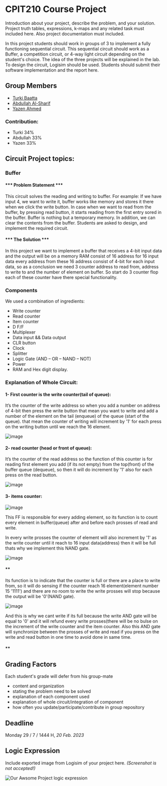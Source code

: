 # CPIT210 Course Project
Introduction about your project, describe the problem, and your solution. Project truth tables, expressions, k-maps and any related task must included here. Also project documentation must included.

In this project students should work in groups of 3 to implement a fully functioning sequential circuit. This sequential circuit should work as a Buffer, a competition circuit, or 4-way light circuit depending on the student's choice. The idea of the three projects will be explained in the lab. To design the circuit, Logisim should be used. Students should submit their software implementation and the report here. 

## Group Members
[comment]: <> (each group memeber should write his first, middle and last name with link to his GitHub account)
- [Turki Baatta](https://github.com/TurkiBaatta)
- [Abdullah Al-Sharif](https://github.com/Abdullahalsharif21)
- [Yazen Ahmed](https://github.com/Yzn80)

[comment]: <> (Students should include the contribution percentage of each group member.)
[comment]: <> (Example:)
### Contribution:
- Turki 34%
- Abdullah 33%
- Yazen 33%

## Circuit Project topics:

[comment]: <> (Choose one of the following, your choice need to be accepted by Instructor)

### Buffer
#### *** Problem Statement ***
This circuit solves the reading and writing to buffer. For example: If we have input 4, we want to write it, buffer works like memory and stores it there when we click the write button. In case when we want to read from the buffer, by pressing read button, it starts reading from the first entry sored in the buffer. Buffer is nothing but a temporary memory. In addition, we can clear the contents from the buffer. Students are asked to design, and implement the required circuit.

#### *** The Solution ***
In this project we want to implement a buffer that receives a 4-bit input data and the output will be on a memory RAM consist of 16 address for 16 input data every address from these 16 address consist of 4-bit for each input data, so as a conclusion we need 3 counter address to read from, address to write to and the number of element on buffer. So start do 3 counter flop each of these counter have there special functionality.

### Components

We used a combination of ingredients:
- Write counter
- Read counter
- Item counter
- D F/F
- Multiplexer
- Data input && Data output
- CLR button
- Clock
- Splitter
- Logic Gate (AND – OR – NAND – NOT)
- Power
- RAM and Hex digit display.

### Explanation of Whole Circuit:
#### 1- First counter is the write counter(tail of queue):
It’s the counter of the write address so when you add a number on address of 4-bit then press the write button that mean you want to write and add a number of the element on the tail (enqueue)  of the queue (start of the queue). that mean the counter of writing will increment by '1' for each press on the writing button until we reach the 16 element.

![image](https://user-images.githubusercontent.com/77943208/219878508-5e59dd6f-7f96-4ff1-b6b3-90ea7e03f797.png)

#### 2- read counter (head or front of queue):
It’s the counter of the read address so the function of this counter is for reading first element you add (if its not empty) from the top(front) of the buffer queue (dequeue), so then it will do increment by '1' also for each press on the read button.

![image](https://user-images.githubusercontent.com/77943208/219878603-796197d1-d9dc-41a1-9a27-b8c17413e33d.png)

#### 3- items counter:
![image](https://user-images.githubusercontent.com/77943208/219879631-8035ff24-296a-4d6f-b534-fb4f58dff90c.png)

This FF is responsible for every adding element, so its function is to count every element in buffer(queue) after and before each prosses of read and write.

In every write prosses the counter of element will also increment by '1' as the write counter until it reach to 16 input data(address) then it will be full thats why we implement this NAND gate.

![image](https://user-images.githubusercontent.com/77943208/219879790-7a5a57f5-5afb-45f7-b275-d6cc23aa8d9c.png)

#### **

Its function is to indicate that the counter is full or there are a place to write from, so it will do sensing if the counter reach 16 element(element number 15 '1111') and there are no room to write the write prosses will stop because the output will be '0'(NAND gate).

![image](https://user-images.githubusercontent.com/77943208/219882170-28781e0c-ec47-4406-a3bd-a189f35d30d9.png)

And this is why we cant write if its full because the write AND gate will be equal to '0' and it will refund every write prosses(there will be no bulse on the increment of the write counter and the item counter. Also this AND gate will synchronize between the prosses of write and read if you press on the write and read button in one time to avoid done in same time.

#### **

## Grading Factors
Each student's grade will defer from his group-mate 
- content and organization
- stating the problem need to be solved
- explanation of each component used
- explanation of whole circuit/integration of component
- how often you update/participate/contribute in group repository

## Deadline
Monday 29 / 7 / 1444 H, *20 Feb. 2023*

## Logic Expression
Include exported image from Logisim of your project here. *(Screenshot is not accepted!)*

![Our Awsome Project logic expression](/images/logic-expression.png)

